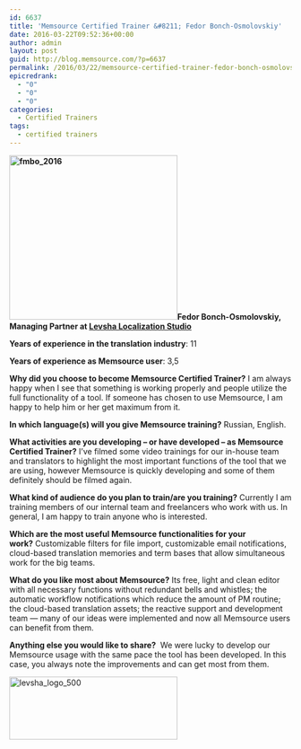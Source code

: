 ```yaml
---
id: 6637
title: 'Memsource Certified Trainer &#8211; Fedor Bonch-Osmolovskiy'
date: 2016-03-22T09:52:36+00:00
author: admin
layout: post
guid: http://blog.memsource.com/?p=6637
permalink: /2016/03/22/memsource-certified-trainer-fedor-bonch-osmolovskiy/
epicredrank:
  - "0"
  - "0"
  - "0"
categories:
  - Certified Trainers
tags:
  - certified trainers
---
```

**[<img class=" wp-image-6638 size-medium alignleft" src="/wp-content/uploads/2016/03/fmbo_2016-300x293.jpg" alt="fmbo_2016" width="300" height="293" data-id="6638" />](/wp-content/uploads/2016/03/fmbo_2016.jpg)Fedor Bonch-Osmolovskiy, Managing Partner at [Levsha Localization Studio](http://www.levshagames.ru/)**

**Years of experience in the translation industry**: 11

**Years of experience as Memsource user**: 3,5<!--more-->

**Why did you choose to become Memsource Certified Trainer?** I am always happy when I see that something is working properly and people utilize the full functionality of a tool. If someone has chosen to use Memsource, I am happy to help him or her get maximum from it.

**In which language(s) will you give Memsource training?** Russian, English.

**What activities are you developing &#8211; or have developed &#8211; as Memsource Certified Trainer?** I’ve filmed some video trainings for our in-house team and translators to highlight the most important functions of the tool that we are using, however Memsource is quickly developing and some of them definitely should be filmed again.

**What kind of audience do you plan to train/are you training?** Currently I am training members of our internal team and freelancers who work with us. In general, I am happy to train anyone who is interested.

**Which are the most useful Memsource functionalities for your work?** Customizable filters for file import, customizable email notifications, cloud-based translation memories and term bases that allow simultaneous work for the big teams.

**What do you like most about Memsource?** Its free, light and clean editor with all necessary functions without redundant bells and whistles; the automatic workflow notifications which reduce the amount of PM routine; the cloud-based translation assets; the reactive support and development team — many of our ideas were implemented and now all Memsource users can benefit from them.

**Anything else you would like to share?**  We were lucky to develop our Memsource usage with the same pace the tool has been developed. In this case, you always note the improvements and can get most from them.

[<img class=" wp-image-6639 size-medium aligncenter" src="/wp-content/uploads/2016/03/levsha_logo_500-300x112.png" alt="levsha_logo_500" width="300" height="112" data-id="6639" />](/wp-content/uploads/2016/03/levsha_logo_500.png)